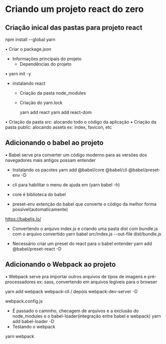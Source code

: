 # Criando um projeto react do zero

## Criação inical das pastas para projeto react

npm install --global yarn

• Criar o package.json

- Informações principais do projeto
  - Dependências do projeto

• yarn init -y

- instalando react

  - Criação da pasta node_modules
  - Criação do yarn.lock

    yarn add react
    yarn add react-dom

• Criação da pasta src: alocando todo o código da aplicação
• Criação da pasta public: alocando assets ex: index, favicon, etc

## Adicionando o babel ao projeto

• Babel serve pra converter um código moderno para as versões dos navegadores mais antigos possam entender

- Instalando os pacotes
  yarn add @babel/core @babel/cli @babel/preset-env -D

- cli para habilitar o menu de ajuda em (yarn babel -h)
- core é biblioteca do babel
- preset-env extenção do babel que converte o código da melhor forma possível(automaticamente)

https://babeljs.io/

- Convertendo o arquivo index.js e criando uma pasta dist com bundle.js com o arquivo convertido
  yarn babel src/index.js --out-file dist/bundle.js

- Necessário criar um preset do react para o babel entender
  yarn add @babel/preset-react -D

## Adicionando o Webpack ao projeto

• Webpack serve pra importar outros arquivos de tipos de imagens e pré-processadores ex:.sass, convertendo em arquivos legíveis para o browser

yarn add webpack webpack-cli / depois webpack-dev-server -D

webpack.config.js

- É passado o caminho, checagem de arquivos e a exclusão do node_modules e o babel-loader(integração entre babel e webpack)
  yarn add babel-loader -D
- Testando o webpack

yarn webpack
